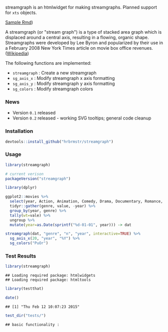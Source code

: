 streamgraph is an htmlwidget for making streamgraphs. Planned support for `xts` objects.

[Sample Rmd](http://rpubs.com/hrbrmstr/streamgraph_01))

A streamgraph (or "stream graph") is a type of stacked area graph which is displaced around a central axis, resulting in a flowing, organic shape. Streamgraphs were developed by Lee Byron and popularized by their use in a February 2008 New York Times article on movie box office revenues. ([Wikipedia](http://en.wikipedia.org/wiki/Streamgraph))

The following functions are implemented:

-   `streamgraph` : Create a new streamgraph
-   `sg_axis_x` : Modify streamgraph x axis formatting
-   `sg_axis_y` : Modify streamgraph y axis formatting
-   `sg_colors` : Modify streamgraph colors

### News

-   Version `0.1` released
-   Version `0.2` released - working SVG tooltips; general code cleanup

### Installation

``` r
devtools::install_github("hrbrmstr/streamgraph")
```

### Usage

``` r
library(streamgraph)

# current verison
packageVersion("streamgraph")

library(dplyr)

ggplot2::movies %>%
  select(year, Action, Animation, Comedy, Drama, Documentary, Romance, Short) %>%
  tidyr::gather(genre, value, -year) %>%
  group_by(year, genre) %>%
  tally(wt=vale) %>%
  ungroup %>%
  mutate(year=as.Date(sprintf("%d-01-01", year))) -> dat

streamgraph(dat, "genre", "n", "year", interactive=TRUE) %>%
  sg_axis_x(20, "year", "%Y") %>%
  sg_colors("PuOr")
```

### Test Results

``` r
library(streamgraph)
```

    ## Loading required package: htmlwidgets
    ## Loading required package: htmltools

``` r
library(testthat)

date()
```

    ## [1] "Thu Feb 12 10:07:23 2015"

``` r
test_dir("tests/")
```

    ## basic functionality :
